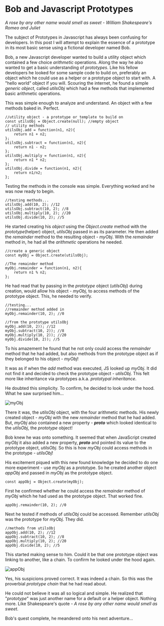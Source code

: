 # Bob and Javascript Prototypes

_A rose by any other name would smell as sweet - William Shakespeare's Romeo and Juliet_

The subject of Prototypes in Javascript has always been confusing for developers. In this post I will attempt to explain the essence of a prototype in its most basic sense using a fictional developer named Bob.

Bob, a new Javascript developer wanted to build a utility object which contained a few choice _arithmetic_ operations. Along the way he also wanted to get a basic understanding of _prototypes_. Like his fellow developers he looked for some sample code to build on, preferably an object which he could use as a helper or a prototype object to start with. A "hello world" object if you will. Scouring the internet, he found a simple _generic object_, called _utilsObj_ which had a few methods that implemented basic arithmetic operations. 

This was simple enough to analyze and understand. An object with a few methods baked in. Perfect. 

```
//utility object - a prototype or template to build on
const utilsObj = Object.create(null); //empty object
// utility methods
utilsObj.add = function(n1, n2){
    return n1 + n2;
};
utilsObj.subtract = function(n1, n2){
    return n1 - n2;
};
utilsObj.multiply = function(n1, n2){
    return n1 * n2;
};
utilsObj.divide = function(n1, n2){
    return n1/n2;
};
```

Testing the methods in the console was simple. Everything worked and he was now ready to begin.

```
//testing methods...
utilsObj.add(10, 2); //12
utilsObj.subtract(10, 2); //8
utilsObj.multiply(10, 2); //20
utilsObj.divide(10, 2); //5
```

He started creating his *object* using the *Object.create* method with the *prototype*(helper) object, *utilsObj* passed in as its parameter. He then added the *remainder* method to the resulting object - *myObj*. With the *remainder* method in, he had all the *arithmetic* operations he needed. 


```
//create a generic object
const myObj = Object.create(utilsObj);

//The remainder method
myObj.remainder = function(n1, n2){
    return n1 % n2;
};
```


He had read that by passing in the *prototype* object (*utilsObj*) during creation, would allow his object - *myObj*, to access methods of the prototype object. This, he needed to verify.

```
//testing...
//remainder method added in 
myObj.remainder(10, 2); //0 

//from the prototype utilsObj
myObj.add(10, 2)); //12
myObj.subtract(10, 2)); //8
myObj.multiply(10, 2)); //20
myObj.divide(10, 2)); //5
```

To his amazement he found that he not only could access the _remainder_ method that he had added, but also methods from the prototype object as if they belonged to his object - _myObj_! 

It was as if when the _add_ method was executed, JS looked up _myObj_. It did not find it and decided to check the prototype object - _utilsObj_. This felt more like inheritance via prototypes a.k.a. *prototypal inheritance*. 

He doubted this simplicity. To confirm, he decided to look under the hood. What he saw surprised him...

![myObj]( https://phptouch.files.wordpress.com/2019/12/myobj1.png "myObj - Under the hood")

There it was, the _utilsObj_ object, with the four arithmetic methods. His newly created object - _myObj_ with the new _remainder_ method that he had added. But, _myObj_ also contained a new property  - ___proto___ which looked identical to the _utilsObj_, the _prototype_ object! 

Bob knew he was onto something. It seemed that when JavaScript created _myObj_ it also added a new property, ___proto___ and pointed its value to the prototype object, _utilsObj_. So this is how _myObj_ could access methods in the prototype - _utilsObj_!

His excitement piqued with this new found knowledge he decided to do one more experiment - use _myObj_ as a prototype. So he created another object _appObj_ and passed in _myObj_ as the prototype object.

```
const appObj = Object.create(myObj);
```

First he confirmed whether he could access the _remainder_ method of _myObj_ which he had used as the prototype object. That worked fine.


```
appObj.remainder(10, 2); //0
```


Next he tested if methods of _utilsObj_ could be accessed. Remember _utilsObj_ was the prototype for _myObj_. They did.


```
//methods from utilsObj
appObj.add(10, 2); //12
appObj.subtract(10, 2); //8
appObj.multiply(10, 2); //20
appObj.divide(10, 2); //5
```


This started making sense to him. Could it be that one prototype object was linking to another, like a chain. To confirm he looked under the hood again.


![appObj](https://phptouch.files.wordpress.com/2019/12/appobj2.png "appObj - Under the hood")

Yes, his suspicions proved correct. It was indeed a chain. So this was the proverbial *prototype chain* that he had read about.

He could not believe it was all so logical and simple. He realized that "*prototype*" was just another name for a default or a helper object. Nothing more. Like Shakespeare's quote - *A rose by any other name would smell as sweet*.

Bob's quest complete, he meandered onto his next adventure…
